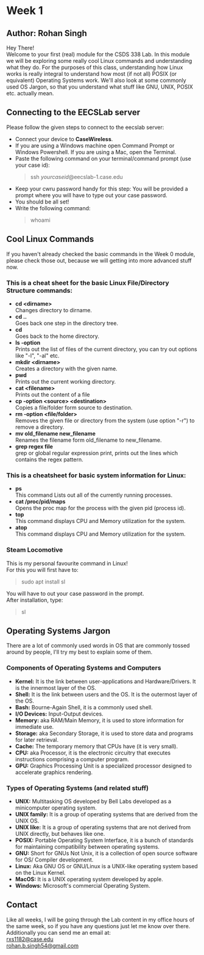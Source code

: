# Week 1
## Author: Rohan Singh
Hey There!  
Welcome to your first (real) module for the CSDS 338 Lab. In this module we will be exploring some really cool Linux commands and understanding what they do. For the purposes of this class, understanding how Linux works is really integral to understand how most (if not all) POSIX (or equivalent) Operating Systems work. We'll also look at some commonly used OS Jargon, so that you understand what stuff like GNU, UNIX, POSIX etc. actually mean.  

## Connecting to the EECSLab server
Please follow the given steps to connect to the eecslab server:  
  - Connect your device to **CaseWireless**.  
  - If you are using a Windows machine open Command Prompt or Windows Powershell. If you are using a Mac, open the Terminal.  
  - Paste the following command on your terminal/command prompt (use your case id):  
    > ssh *yourcaseid*@eecslab-1.case.edu  
  - Keep your cwru password handy for this step: You will be provided a prompt where you will have to type out your case password.  
  - You should be all set!  
  - Write the following command:  
    > whoami

## Cool Linux Commands
If you haven't already checked the basic commands in the Week 0 module, please check those out, because we will getting into more advanced stuff now.  

### This is a cheat sheet for the basic Linux File/Directory Structure commands:  
  - **cd \<dirname\>**  
    Changes directory to dirname.    
  - **cd ..**                   
    Goes back one step in the directory tree.    
  - **cd**                     
    Goes back to the home directory.    
  - **ls -option**  
    Prints out the list of files of the current directory, you can try out options like "-l", "-al" etc.
  - **mkdir \<dirname\>**       
    Creates a directory with the given name.    
  - **pwd**  
    Prints out the current working directory.  
  - **cat \<filename\>**  
    Prints out the content of a file
  - **cp -option \<source\> \<destination\>**  
    Copies a file/folder form source to destination.    
  - **rm -option \<file/folder>**  
    Removes the given file or directory from the system (use option "-r") to remove a directory.  
  - **mv old_filename new_filename**  
    Renames the filename form old_filename to new_filename.  
  - **grep regex file**  
    grep or global regular expression print, prints out the lines which contains the regex pattern.  
    
### This is a cheatsheet for basic system information for Linux:
  - **ps**  
    This command Lists out all of the currently running processes.  
  - **cat /proc/pid/maps**  
    Opens the proc map for the process with the given pid (process id).   
  - **top**  
    This command displays CPU and Memory utilization for the system.  
  - **atop**  
    This command displays CPU and Memory utilization for the system.  

### Steam Locomotive
This is my personal favourite command in Linux!  
For this you will first have to:  
  > sudo apt install sl 
  
You will have to out your case password in the prompt.   
After installation, type:  
  > sl

## Operating Systems Jargon
There are a lot of commonly used words in OS that are commonly tossed around by people, I'll try my best to explain some of them.  

### Components of Operating Systems and Computers
  - **Kernel:** It is the link between user-applications and Hardware/Drivers. It is the innermost layer of the OS.  
  - **Shell:** It is the link between users and the OS. It is the outermost layer of the OS.  
  - **Bash:** Bourne-Again Shell, it is a commonly used shell.  
  - **I/O Devices:** Input-Output devices.  
  - **Memory:** aka RAM/Main Memory, it is used to store information for immediate use.   
  - **Storage:** aka Secondary Storage, it is used to store data and programs for later retrieval.  
  - **Cache:** The temporary memory that CPUs have (it is very small).  
  - **CPU:** aka Processor, it is the electronic circuitry that executes instructions comprising a computer program.   
  - **GPU:** Graphics Processing Unit is a specialized processor designed to accelerate graphics rendering.  
  
### Types of Operating Systems (and related stuff)
  - **UNIX:** Multitasking OS developed by Bell Labs developed as a minicomputer operating system.  
  - **UNIX family:** It is a group of operating systems that are derived from the UNIX OS.  
  - **UNIX like:** It is a group of operating systems that are not derived from UNIX directly, but behaves like one.  
  - **POSIX:** Portable Operating System Interface, it is a bunch of standards for maintaining compatibility between operating systems.  
  - **GNU:** Short for GNUs Not Unix, it is a collection of open source software for OS/ Compiler development.  
  - **Linux:** Aka GNU OS or GNU/Linux is a UNIX-like operating system based on the Linux Kernel.    
  - **MacOS:** It is a UNIX operating system developed by apple.   
  - **Windows:** Microsoft's commercial Operating System.   


## Contact 
Like all weeks, I will be going through the Lab content in my office hours of the same week, so if you have any questions just let me know over there. Additionally you can send me an email at:  
rxs1182@case.edu  
rohan.b.singh54@gmail.com  

